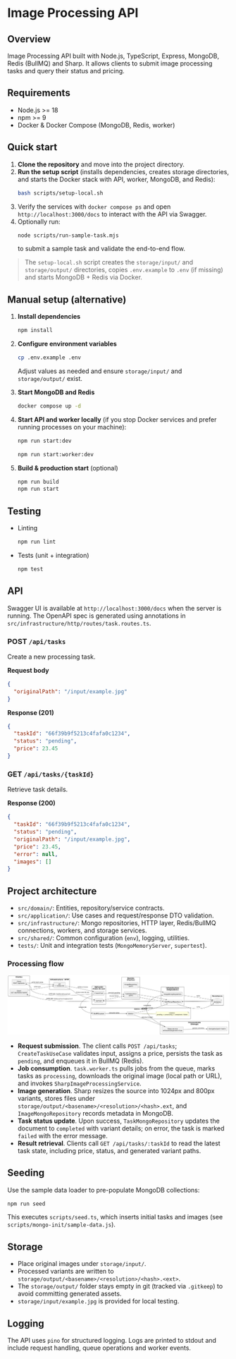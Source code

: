 # Image Processing API

## Overview

Image Processing API built with Node.js, TypeScript, Express, MongoDB, Redis (BullMQ) and Sharp. It allows clients to submit image processing tasks and query their status and pricing.

## Requirements

- Node.js >= 18
- npm >= 9
- Docker & Docker Compose (MongoDB, Redis, worker)

## Quick start

1. **Clone the repository** and move into the project directory.
2. **Run the setup script** (installs dependencies, creates storage directories, and starts the Docker stack with API, worker, MongoDB, and Redis):
   ```bash
   bash scripts/setup-local.sh
   ```
3. Verify the services with `docker compose ps` and open `http://localhost:3000/docs` to interact with the API via Swagger.
4. Optionally run:
   ```bash
   node scripts/run-sample-task.mjs
   ```
   to submit a sample task and validate the end-to-end flow.

> The `setup-local.sh` script creates the `storage/input/` and `storage/output/` directories, copies `.env.example` to `.env` (if missing) and starts MongoDB + Redis via Docker.

## Manual setup (alternative)

1. **Install dependencies**
   ```bash
   npm install
   ```

2. **Configure environment variables**
   ```bash
   cp .env.example .env
   ```
   Adjust values as needed and ensure `storage/input/` and `storage/output/` exist.

3. **Start MongoDB and Redis**
   ```bash
   docker compose up -d
   ```

4. **Start API and worker locally** (if you stop Docker services and prefer running processes on your machine):
   ```bash
   npm run start:dev
   ```
   ```bash
   npm run start:worker:dev
   ```

5. **Build & production start** (optional)
   ```bash
   npm run build
   npm run start
   ```

## Testing

- Linting
  ```bash
  npm run lint
  ```

- Tests (unit + integration)
  ```bash
  npm test
  ```

## API

Swagger UI is available at `http://localhost:3000/docs` when the server is running. The OpenAPI spec is generated using annotations in `src/infrastructure/http/routes/task.routes.ts`.

### POST `/api/tasks`
Create a new processing task.

**Request body**
```json
{
  "originalPath": "/input/example.jpg"
}
```

**Response (201)**
```json
{
  "taskId": "66f39b9f5213c4fafa0c1234",
  "status": "pending",
  "price": 23.45
}
```

### GET `/api/tasks/{taskId}`
Retrieve task details.

**Response (200)**
```json
{
  "taskId": "66f39b9f5213c4fafa0c1234",
  "status": "pending",
  "originalPath": "/input/example.jpg",
  "price": 23.45,
  "error": null,
  "images": []
}
```

## Project architecture

- `src/domain/`: Entities, repository/service contracts.
- `src/application/`: Use cases and request/response DTO validation.
- `src/infrastructure/`: Mongo repositories, HTTP layer, Redis/BullMQ connections, workers, and storage services.
- `src/shared/`: Common configuration (`env`), logging, utilities.
- `tests/`: Unit and integration tests (`MongoMemoryServer`, `supertest`).

### Processing flow

![Processing flow](assets/images/workflow.png)

- **Request submission**. The client calls `POST /api/tasks`; `CreateTaskUseCase` validates input, assigns a price, persists the task as `pending`, and enqueues it in BullMQ (Redis).
- **Job consumption**. `task.worker.ts` pulls jobs from the queue, marks tasks as `processing`, downloads the original image (local path or URL), and invokes `SharpImageProcessingService`.
- **Image generation**. Sharp resizes the source into 1024px and 800px variants, stores files under `storage/output/<basename>/<resolution>/<hash>.ext`, and `ImageMongoRepository` records metadata in MongoDB.
- **Task status update**. Upon success, `TaskMongoRepository` updates the document to `completed` with variant details; on error, the task is marked `failed` with the error message.
- **Result retrieval**. Clients call `GET /api/tasks/:taskId` to read the latest task state, including price, status, and generated variant paths.

## Seeding

Use the sample data loader to pre-populate MongoDB collections:
```bash
npm run seed
```

This executes `scripts/seed.ts`, which inserts initial tasks and images (see `scripts/mongo-init/sample-data.js`).

## Storage

- Place original images under `storage/input/`.
- Processed variants are written to `storage/output/<basename>/<resolution>/<hash>.<ext>`.
- The `storage/output/` folder stays empty in git (tracked via `.gitkeep`) to avoid committing generated assets.
- `storage/input/example.jpg` is provided for local testing.

## Logging

The API uses `pino` for structured logging. Logs are printed to stdout and include request handling, queue operations and worker events.
